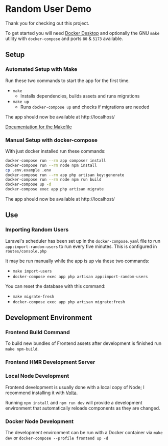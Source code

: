 # Random User Demo

Thank you for checking out this project.

To get started you will need [Docker Desktop](https://docs.docker.com/get-started/get-docker/) and optionally the GNU
`make` utility
with `docker-compose` and ports `80` & `5173` available.

## Setup

### Automated Setup with Make

Run these two commands to start the app for the first time.

- `make`
    - Installs dependencies, builds assets and runs migrations
- `make up`
    - Runs `docker-compose up` and checks if migrations are needed

The app should now be available at http://localhost/

[Documentation for the Makefile](docs/Makefile.md)

### Manual Setup with docker-compose

With just docker installed run these commands:

```bash
docker-compose run --rm app composer install
docker-compose run --rm node npm install
cp .env.example .env
docker-compose run --rm app php artisan key:generate
docker-compose run --rm node npm run build
docker-compose up -d
docker-compose exec app php artisan migrate
```

The app should now be available at http://localhost/

## Use

### Importing Random Users

Laravel's scheduler has been set up in the `docker-compose.yaml` file to run `app:import-random-users` to run every five
minutes.
This is configured in `routes/console.php`

It may be run manually while the app is up via these two commands:

- `make import-users`
- `docker-compose exec app php artisan app:import-random-users`

You can reset the database with this command:

- `make migrate-fresh`
- `docker-compose exec app php artisan migrate:fresh`

## Development Environment

### Frontend Build Command

To build new bundles of Frontend assets after development is finished run `make npm-build`.

### Frontend HMR Development Server

### Local Node Development

Frontend development is usually done with a local copy of Node; I recommend installing it
with [Volta](https://volta.sh/).

Running `npm install` and `npm run dev` will provide a development environment
that automatically reloads components as they are changed.

### Docker Node Development

The development environment can be run with a Docker container via `make dev` or
`docker-compose --profile frontend up -d`
